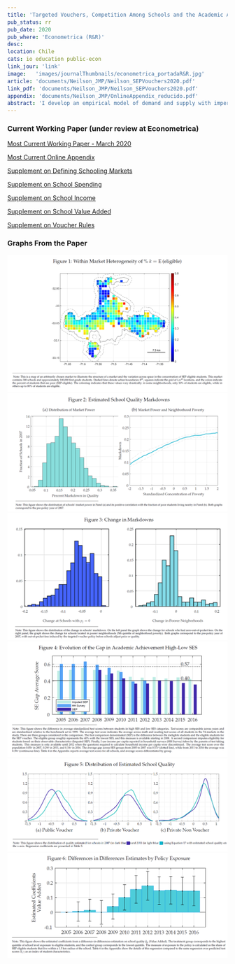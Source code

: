 ```yaml
---
title: 'Targeted Vouchers, Competition Among Schools and the Academic Achievement of Poor Students'
pub_status: rr
pub_date: 2020
pub_where: 'Econometrica (R&R)'
desc:
location: Chile
cats: io education public-econ
link_jour: 'link'
image:   'images/journalThumbnails/econometrica_portadaR&R.jpg'
article: 'documents/Neilson_JMP/Neilson_SEPVouchers2020.pdf'
link_pdf: 'documents/Neilson_JMP/Neilson_SEPVouchers2020.pdf'
appendix: 'documents/Neilson_JMP/OnlineAppendix_reducido.pdf'
abstract: 'I develop an empirical model of demand and supply with imperfect competition to study the primary school market in Chile. I use this framework to study how voucher policy affects competitive incentives and the equilibrium allocation of school quality. I estimate my model using administrative data, leveraging variation from a policy change that eliminated out-of-pocket fees for approximately 40% of students. The model indicates that schools can increase prices above marginal cost and mark down quality below the perfectly competitive benchmark. Schools in poorer neighborhoods have more local market power and this contributes to inequality in access across socioeconomic groups. I find that a voucher system that provides more resources for poor students would reduce schools' market power and increase school quality. Using the observed policy change, I show that competition increased in the poorest neighborhoods and consequently reduced the inequality of academic achievement.'
---
```



### Current Working Paper (under review at Econometrica)

[Most Current Working Paper - March 2020](../work/documents/Neilson_JMP/Neilson_SEPVouchers2020.pdf)

[Most Current Online Appendix](../work/documents/Neilson_JMP/OnlineAppendix_reducido.pdf)

[Supplement on Defining Schooling Markets](../work/documents/Neilson_JMP/Appendix_ChileSchoolingMarkets.pdf)

[Supplement on School Spending](../work/documents/Neilson_JMP/Supplement_Expenditures.pdf)

[Supplement on School Income](../work/documents/Neilson_JMP/Supplement_Incomes.pdf)

[Supplement on School Value Added](../work/documents/Neilson_JMP/Supplement_ValueAdded.pdf)

[Supplement on Voucher Rules](../work/documents/Neilson_JMP/Supplement_VoucherRules.pdf)


### Graphs From the Paper


<div class='full'>
  <div class='row'>
    <div class='large-12 columns'>
      <div class='mod modBoxedSlider'>
        <div class='slides'>
          <div class='slide'>
            <img alt="" src="documents/Neilson_JMP/figs/fig1.png" />
          </div>
          <div class='slide'>
            <img alt="" src="documents/Neilson_JMP/figs/fig2.png" />
          </div>
          <div class='slide'>
            <img alt="" src="documents/Neilson_JMP/figs/fig3.png" />
          </div>
          <div class='slide'>
            <img alt="" src="documents/Neilson_JMP/figs/fig4.png" />
          </div>   
          <div class='slide'>
            <img alt="" src="documents/Neilson_JMP/figs/fig5.png" />
          </div>  
          <div class='slide'>
            <img alt="" src="documents/Neilson_JMP/figs/fig6.png" />
          </div>               
        </div>
      </div>
    </div>
  </div>


<!-- ### Older versions of the paper   -->

